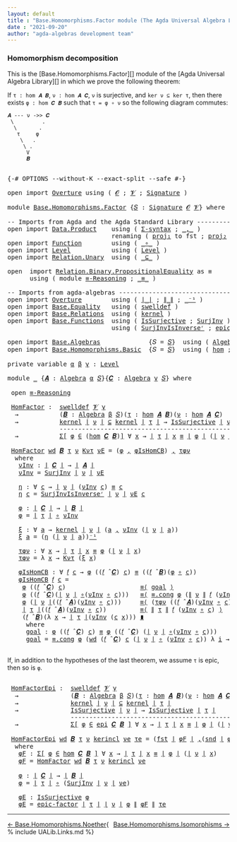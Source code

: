 ```yaml
---
layout: default
title : "Base.Homomorphisms.Factor module (The Agda Universal Algebra Library)"
date : "2021-09-20"
author: "agda-algebras development team"
---
```


### <a id="homomorphism-decomposition">Homomorphism decomposition</a>

This is the [Base.Homomorphisms.Factor][] module of the [Agda Universal Algebra Library][] in which we prove the following theorem:

If `τ : hom 𝑨 𝑩`, `ν : hom 𝑨 𝑪`, `ν` is surjective, and `ker ν ⊆ ker τ`, then there exists `φ : hom 𝑪 𝑩` such that `τ = φ ∘ ν` so the following diagram commutes:

```
𝑨 --- ν ->> 𝑪
 \         .
  \       .
   τ     φ
    \   .
     \ .
      V
      𝑩
```

<pre class="Agda">

<a id="642" class="Symbol">{-#</a> <a id="646" class="Keyword">OPTIONS</a> <a id="654" class="Pragma">--without-K</a> <a id="666" class="Pragma">--exact-split</a> <a id="680" class="Pragma">--safe</a> <a id="687" class="Symbol">#-}</a>

<a id="692" class="Keyword">open</a> <a id="697" class="Keyword">import</a> <a id="704" href="Overture.html" class="Module">Overture</a> <a id="713" class="Keyword">using</a> <a id="719" class="Symbol">(</a> <a id="721" href="Overture.Signatures.html#520" class="Generalizable">𝓞</a> <a id="723" class="Symbol">;</a> <a id="725" href="Overture.Signatures.html#522" class="Generalizable">𝓥</a> <a id="727" class="Symbol">;</a> <a id="729" href="Overture.Signatures.html#3171" class="Function">Signature</a> <a id="739" class="Symbol">)</a>

<a id="742" class="Keyword">module</a> <a id="749" href="Base.Homomorphisms.Factor.html" class="Module">Base.Homomorphisms.Factor</a> <a id="775" class="Symbol">{</a><a id="776" href="Base.Homomorphisms.Factor.html#776" class="Bound">𝑆</a> <a id="778" class="Symbol">:</a> <a id="780" href="Overture.Signatures.html#3171" class="Function">Signature</a> <a id="790" href="Overture.Signatures.html#520" class="Generalizable">𝓞</a> <a id="792" href="Overture.Signatures.html#522" class="Generalizable">𝓥</a><a id="793" class="Symbol">}</a> <a id="795" class="Keyword">where</a>

<a id="802" class="Comment">-- Imports from Agda and the Agda Standard Library ---------------------------------------</a>
<a id="893" class="Keyword">open</a> <a id="898" class="Keyword">import</a> <a id="905" href="Data.Product.html" class="Module">Data.Product</a>    <a id="921" class="Keyword">using</a> <a id="927" class="Symbol">(</a> <a id="929" href="Data.Product.html#916" class="Function">Σ-syntax</a> <a id="938" class="Symbol">;</a> <a id="940" href="Agda.Builtin.Sigma.html#236" class="InductiveConstructor Operator">_,_</a> <a id="944" class="Symbol">)</a>
                            <a id="974" class="Keyword">renaming</a> <a id="983" class="Symbol">(</a> <a id="985" href="Agda.Builtin.Sigma.html#252" class="Field">proj₁</a> <a id="991" class="Symbol">to</a> <a id="994" class="Field">fst</a> <a id="998" class="Symbol">;</a> <a id="1000" href="Agda.Builtin.Sigma.html#264" class="Field">proj₂</a> <a id="1006" class="Symbol">to</a> <a id="1009" class="Field">snd</a> <a id="1013" class="Symbol">)</a>
<a id="1015" class="Keyword">open</a> <a id="1020" class="Keyword">import</a> <a id="1027" href="Function.html" class="Module">Function</a>        <a id="1043" class="Keyword">using</a> <a id="1049" class="Symbol">(</a> <a id="1051" href="Function.Base.html#1031" class="Function Operator">_∘_</a> <a id="1055" class="Symbol">)</a>
<a id="1057" class="Keyword">open</a> <a id="1062" class="Keyword">import</a> <a id="1069" href="Level.html" class="Module">Level</a>           <a id="1085" class="Keyword">using</a> <a id="1091" class="Symbol">(</a> <a id="1093" href="Agda.Primitive.html#597" class="Postulate">Level</a> <a id="1099" class="Symbol">)</a>
<a id="1101" class="Keyword">open</a> <a id="1106" class="Keyword">import</a> <a id="1113" href="Relation.Unary.html" class="Module">Relation.Unary</a>  <a id="1129" class="Keyword">using</a> <a id="1135" class="Symbol">(</a> <a id="1137" href="Relation.Unary.html#1742" class="Function Operator">_⊆_</a> <a id="1141" class="Symbol">)</a>

<a id="1144" class="Keyword">open</a>  <a id="1150" class="Keyword">import</a> <a id="1157" href="Relation.Binary.PropositionalEquality.html" class="Module">Relation.Binary.PropositionalEquality</a> <a id="1195" class="Symbol">as</a> <a id="1198" class="Module">≡</a>
      <a id="1206" class="Keyword">using</a> <a id="1212" class="Symbol">(</a> <a id="1214" class="Keyword">module</a> <a id="1221" href="Relation.Binary.PropositionalEquality.Core.html#2708" class="Module">≡-Reasoning</a> <a id="1233" class="Symbol">;</a> <a id="1235" href="Agda.Builtin.Equality.html#151" class="Datatype Operator">_≡_</a> <a id="1239" class="Symbol">)</a>

<a id="1242" class="Comment">-- Imports from agda-algebras --------------------------------------------------------------</a>
<a id="1335" class="Keyword">open</a> <a id="1340" class="Keyword">import</a> <a id="1347" href="Overture.html" class="Module">Overture</a>        <a id="1363" class="Keyword">using</a> <a id="1369" class="Symbol">(</a> <a id="1371" href="Overture.Basic.html#4303" class="Function Operator">∣_∣</a> <a id="1375" class="Symbol">;</a> <a id="1377" href="Overture.Basic.html#4341" class="Function Operator">∥_∥</a> <a id="1381" class="Symbol">;</a> <a id="1383" href="Overture.Basic.html#4897" class="Function Operator">_⁻¹</a> <a id="1387" class="Symbol">)</a>
<a id="1389" class="Keyword">open</a> <a id="1394" class="Keyword">import</a> <a id="1401" href="Base.Equality.html" class="Module">Base.Equality</a>   <a id="1417" class="Keyword">using</a> <a id="1423" class="Symbol">(</a> <a id="1425" href="Base.Equality.Welldefined.html#2509" class="Function">swelldef</a> <a id="1434" class="Symbol">)</a>
<a id="1436" class="Keyword">open</a> <a id="1441" class="Keyword">import</a> <a id="1448" href="Base.Relations.html" class="Module">Base.Relations</a>  <a id="1464" class="Keyword">using</a> <a id="1470" class="Symbol">(</a> <a id="1472" href="Base.Relations.Discrete.html#4558" class="Function">kernel</a> <a id="1479" class="Symbol">)</a>
<a id="1481" class="Keyword">open</a> <a id="1486" class="Keyword">import</a> <a id="1493" href="Base.Functions.html" class="Module">Base.Functions</a>  <a id="1509" class="Keyword">using</a> <a id="1515" class="Symbol">(</a> <a id="1517" href="Base.Functions.Surjective.html#1759" class="Function">IsSurjective</a> <a id="1530" class="Symbol">;</a> <a id="1532" href="Base.Functions.Surjective.html#2378" class="Function">SurjInv</a> <a id="1540" class="Symbol">)</a>
                            <a id="1570" class="Keyword">using</a> <a id="1576" class="Symbol">(</a> <a id="1578" href="Base.Functions.Surjective.html#2688" class="Function">SurjInvIsInverseʳ</a> <a id="1596" class="Symbol">;</a> <a id="1598" href="Base.Functions.Surjective.html#2855" class="Function">epic-factor</a> <a id="1610" class="Symbol">)</a>

<a id="1613" class="Keyword">open</a> <a id="1618" class="Keyword">import</a> <a id="1625" href="Base.Algebras.html" class="Module">Base.Algebras</a>             <a id="1651" class="Symbol">{</a><a id="1652" class="Argument">𝑆</a> <a id="1654" class="Symbol">=</a> <a id="1656" href="Base.Homomorphisms.Factor.html#776" class="Bound">𝑆</a><a id="1657" class="Symbol">}</a>  <a id="1660" class="Keyword">using</a> <a id="1666" class="Symbol">(</a> <a id="1668" href="Base.Algebras.Basic.html#3051" class="Function">Algebra</a> <a id="1676" class="Symbol">;</a> <a id="1678" href="Base.Algebras.Basic.html#6152" class="Function Operator">_̂_</a><a id="1681" class="Symbol">)</a>
<a id="1683" class="Keyword">open</a> <a id="1688" class="Keyword">import</a> <a id="1695" href="Base.Homomorphisms.Basic.html" class="Module">Base.Homomorphisms.Basic</a>  <a id="1721" class="Symbol">{</a><a id="1722" class="Argument">𝑆</a> <a id="1724" class="Symbol">=</a> <a id="1726" href="Base.Homomorphisms.Factor.html#776" class="Bound">𝑆</a><a id="1727" class="Symbol">}</a>  <a id="1730" class="Keyword">using</a> <a id="1736" class="Symbol">(</a> <a id="1738" href="Base.Homomorphisms.Basic.html#2738" class="Function">hom</a> <a id="1742" class="Symbol">;</a> <a id="1744" href="Base.Homomorphisms.Basic.html#4313" class="Function">epi</a> <a id="1748" class="Symbol">)</a>

<a id="1751" class="Keyword">private</a> <a id="1759" class="Keyword">variable</a> <a id="1768" href="Base.Homomorphisms.Factor.html#1768" class="Generalizable">α</a> <a id="1770" href="Base.Homomorphisms.Factor.html#1770" class="Generalizable">β</a> <a id="1772" href="Base.Homomorphisms.Factor.html#1772" class="Generalizable">γ</a> <a id="1774" class="Symbol">:</a> <a id="1776" href="Agda.Primitive.html#597" class="Postulate">Level</a>

<a id="1783" class="Keyword">module</a> <a id="1790" href="Base.Homomorphisms.Factor.html#1790" class="Module">_</a> <a id="1792" class="Symbol">{</a><a id="1793" href="Base.Homomorphisms.Factor.html#1793" class="Bound">𝑨</a> <a id="1795" class="Symbol">:</a> <a id="1797" href="Base.Algebras.Basic.html#3051" class="Function">Algebra</a> <a id="1805" href="Base.Homomorphisms.Factor.html#1768" class="Generalizable">α</a> <a id="1807" href="Base.Homomorphisms.Factor.html#776" class="Bound">𝑆</a><a id="1808" class="Symbol">}{</a><a id="1810" href="Base.Homomorphisms.Factor.html#1810" class="Bound">𝑪</a> <a id="1812" class="Symbol">:</a> <a id="1814" href="Base.Algebras.Basic.html#3051" class="Function">Algebra</a> <a id="1822" href="Base.Homomorphisms.Factor.html#1772" class="Generalizable">γ</a> <a id="1824" href="Base.Homomorphisms.Factor.html#776" class="Bound">𝑆</a><a id="1825" class="Symbol">}</a> <a id="1827" class="Keyword">where</a>

 <a id="1835" class="Keyword">open</a> <a id="1840" href="Relation.Binary.PropositionalEquality.Core.html#2708" class="Module">≡-Reasoning</a>

 <a id="1854" href="Base.Homomorphisms.Factor.html#1854" class="Function">HomFactor</a> <a id="1864" class="Symbol">:</a>  <a id="1867" href="Base.Equality.Welldefined.html#2509" class="Function">swelldef</a> <a id="1876" href="Base.Homomorphisms.Factor.html#792" class="Bound">𝓥</a> <a id="1878" href="Base.Homomorphisms.Factor.html#1822" class="Bound">γ</a>
  <a id="1882" class="Symbol">→</a>           <a id="1894" class="Symbol">(</a><a id="1895" href="Base.Homomorphisms.Factor.html#1895" class="Bound">𝑩</a> <a id="1897" class="Symbol">:</a> <a id="1899" href="Base.Algebras.Basic.html#3051" class="Function">Algebra</a> <a id="1907" href="Base.Homomorphisms.Factor.html#1770" class="Generalizable">β</a> <a id="1909" href="Base.Homomorphisms.Factor.html#776" class="Bound">𝑆</a><a id="1910" class="Symbol">)(</a><a id="1912" href="Base.Homomorphisms.Factor.html#1912" class="Bound">τ</a> <a id="1914" class="Symbol">:</a> <a id="1916" href="Base.Homomorphisms.Basic.html#2738" class="Function">hom</a> <a id="1920" href="Base.Homomorphisms.Factor.html#1793" class="Bound">𝑨</a> <a id="1922" href="Base.Homomorphisms.Factor.html#1895" class="Bound">𝑩</a><a id="1923" class="Symbol">)(</a><a id="1925" href="Base.Homomorphisms.Factor.html#1925" class="Bound">ν</a> <a id="1927" class="Symbol">:</a> <a id="1929" href="Base.Homomorphisms.Basic.html#2738" class="Function">hom</a> <a id="1933" href="Base.Homomorphisms.Factor.html#1793" class="Bound">𝑨</a> <a id="1935" href="Base.Homomorphisms.Factor.html#1810" class="Bound">𝑪</a><a id="1936" class="Symbol">)</a>
  <a id="1940" class="Symbol">→</a>           <a id="1952" href="Base.Relations.Discrete.html#4558" class="Function">kernel</a> <a id="1959" href="Overture.Basic.html#4303" class="Function Operator">∣</a> <a id="1961" href="Base.Homomorphisms.Factor.html#1925" class="Bound">ν</a> <a id="1963" href="Overture.Basic.html#4303" class="Function Operator">∣</a> <a id="1965" href="Relation.Unary.html#1742" class="Function Operator">⊆</a> <a id="1967" href="Base.Relations.Discrete.html#4558" class="Function">kernel</a> <a id="1974" href="Overture.Basic.html#4303" class="Function Operator">∣</a> <a id="1976" href="Base.Homomorphisms.Factor.html#1912" class="Bound">τ</a> <a id="1978" href="Overture.Basic.html#4303" class="Function Operator">∣</a> <a id="1980" class="Symbol">→</a> <a id="1982" href="Base.Functions.Surjective.html#1759" class="Function">IsSurjective</a> <a id="1995" href="Overture.Basic.html#4303" class="Function Operator">∣</a> <a id="1997" href="Base.Homomorphisms.Factor.html#1925" class="Bound">ν</a> <a id="1999" href="Overture.Basic.html#4303" class="Function Operator">∣</a>
              <a id="2015" class="Comment">-----------------------------------------------------</a>
  <a id="2071" class="Symbol">→</a>           <a id="2083" href="Data.Product.html#916" class="Function">Σ[</a> <a id="2086" href="Base.Homomorphisms.Factor.html#2086" class="Bound">φ</a> <a id="2088" href="Data.Product.html#916" class="Function">∈</a> <a id="2090" class="Symbol">(</a><a id="2091" href="Base.Homomorphisms.Basic.html#2738" class="Function">hom</a> <a id="2095" href="Base.Homomorphisms.Factor.html#1810" class="Bound">𝑪</a> <a id="2097" href="Base.Homomorphisms.Factor.html#1895" class="Bound">𝑩</a><a id="2098" class="Symbol">)</a><a id="2099" href="Data.Product.html#916" class="Function">]</a> <a id="2101" class="Symbol">∀</a> <a id="2103" href="Base.Homomorphisms.Factor.html#2103" class="Bound">x</a> <a id="2105" class="Symbol">→</a> <a id="2107" href="Overture.Basic.html#4303" class="Function Operator">∣</a> <a id="2109" href="Base.Homomorphisms.Factor.html#1912" class="Bound">τ</a> <a id="2111" href="Overture.Basic.html#4303" class="Function Operator">∣</a> <a id="2113" href="Base.Homomorphisms.Factor.html#2103" class="Bound">x</a> <a id="2115" href="Agda.Builtin.Equality.html#151" class="Datatype Operator">≡</a> <a id="2117" href="Overture.Basic.html#4303" class="Function Operator">∣</a> <a id="2119" href="Base.Homomorphisms.Factor.html#2086" class="Bound">φ</a> <a id="2121" href="Overture.Basic.html#4303" class="Function Operator">∣</a> <a id="2123" class="Symbol">(</a><a id="2124" href="Overture.Basic.html#4303" class="Function Operator">∣</a> <a id="2126" href="Base.Homomorphisms.Factor.html#1925" class="Bound">ν</a> <a id="2128" href="Overture.Basic.html#4303" class="Function Operator">∣</a> <a id="2130" href="Base.Homomorphisms.Factor.html#2103" class="Bound">x</a><a id="2131" class="Symbol">)</a>

 <a id="2135" href="Base.Homomorphisms.Factor.html#1854" class="Function">HomFactor</a> <a id="2145" href="Base.Homomorphisms.Factor.html#2145" class="Bound">wd</a> <a id="2148" href="Base.Homomorphisms.Factor.html#2148" class="Bound">𝑩</a> <a id="2150" href="Base.Homomorphisms.Factor.html#2150" class="Bound">τ</a> <a id="2152" href="Base.Homomorphisms.Factor.html#2152" class="Bound">ν</a> <a id="2154" href="Base.Homomorphisms.Factor.html#2154" class="Bound">Kντ</a> <a id="2158" href="Base.Homomorphisms.Factor.html#2158" class="Bound">νE</a> <a id="2161" class="Symbol">=</a> <a id="2163" class="Symbol">(</a><a id="2164" href="Base.Homomorphisms.Factor.html#2318" class="Function">φ</a> <a id="2166" href="Agda.Builtin.Sigma.html#236" class="InductiveConstructor Operator">,</a> <a id="2168" href="Base.Homomorphisms.Factor.html#2496" class="Function">φIsHomCB</a><a id="2176" class="Symbol">)</a> <a id="2178" href="Agda.Builtin.Sigma.html#236" class="InductiveConstructor Operator">,</a> <a id="2180" href="Base.Homomorphisms.Factor.html#2433" class="Function">τφν</a>
  <a id="2186" class="Keyword">where</a>
   <a id="2195" href="Base.Homomorphisms.Factor.html#2195" class="Function">νInv</a> <a id="2200" class="Symbol">:</a> <a id="2202" href="Overture.Basic.html#4303" class="Function Operator">∣</a> <a id="2204" href="Base.Homomorphisms.Factor.html#1810" class="Bound">𝑪</a> <a id="2206" href="Overture.Basic.html#4303" class="Function Operator">∣</a> <a id="2208" class="Symbol">→</a> <a id="2210" href="Overture.Basic.html#4303" class="Function Operator">∣</a> <a id="2212" href="Base.Homomorphisms.Factor.html#1793" class="Bound">𝑨</a> <a id="2214" href="Overture.Basic.html#4303" class="Function Operator">∣</a>
   <a id="2219" href="Base.Homomorphisms.Factor.html#2195" class="Function">νInv</a> <a id="2224" class="Symbol">=</a> <a id="2226" href="Base.Functions.Surjective.html#2378" class="Function">SurjInv</a> <a id="2234" href="Overture.Basic.html#4303" class="Function Operator">∣</a> <a id="2236" href="Base.Homomorphisms.Factor.html#2152" class="Bound">ν</a> <a id="2238" href="Overture.Basic.html#4303" class="Function Operator">∣</a> <a id="2240" href="Base.Homomorphisms.Factor.html#2158" class="Bound">νE</a>

   <a id="2247" href="Base.Homomorphisms.Factor.html#2247" class="Function">η</a> <a id="2249" class="Symbol">:</a> <a id="2251" class="Symbol">∀</a> <a id="2253" href="Base.Homomorphisms.Factor.html#2253" class="Bound">c</a> <a id="2255" class="Symbol">→</a> <a id="2257" href="Overture.Basic.html#4303" class="Function Operator">∣</a> <a id="2259" href="Base.Homomorphisms.Factor.html#2152" class="Bound">ν</a> <a id="2261" href="Overture.Basic.html#4303" class="Function Operator">∣</a> <a id="2263" class="Symbol">(</a><a id="2264" href="Base.Homomorphisms.Factor.html#2195" class="Function">νInv</a> <a id="2269" href="Base.Homomorphisms.Factor.html#2253" class="Bound">c</a><a id="2270" class="Symbol">)</a> <a id="2272" href="Agda.Builtin.Equality.html#151" class="Datatype Operator">≡</a> <a id="2274" href="Base.Homomorphisms.Factor.html#2253" class="Bound">c</a>
   <a id="2279" href="Base.Homomorphisms.Factor.html#2247" class="Function">η</a> <a id="2281" href="Base.Homomorphisms.Factor.html#2281" class="Bound">c</a> <a id="2283" class="Symbol">=</a> <a id="2285" href="Base.Functions.Surjective.html#2688" class="Function">SurjInvIsInverseʳ</a> <a id="2303" href="Overture.Basic.html#4303" class="Function Operator">∣</a> <a id="2305" href="Base.Homomorphisms.Factor.html#2152" class="Bound">ν</a> <a id="2307" href="Overture.Basic.html#4303" class="Function Operator">∣</a> <a id="2309" href="Base.Homomorphisms.Factor.html#2158" class="Bound">νE</a> <a id="2312" href="Base.Homomorphisms.Factor.html#2281" class="Bound">c</a>

   <a id="2318" href="Base.Homomorphisms.Factor.html#2318" class="Function">φ</a> <a id="2320" class="Symbol">:</a> <a id="2322" href="Overture.Basic.html#4303" class="Function Operator">∣</a> <a id="2324" href="Base.Homomorphisms.Factor.html#1810" class="Bound">𝑪</a> <a id="2326" href="Overture.Basic.html#4303" class="Function Operator">∣</a> <a id="2328" class="Symbol">→</a> <a id="2330" href="Overture.Basic.html#4303" class="Function Operator">∣</a> <a id="2332" href="Base.Homomorphisms.Factor.html#2148" class="Bound">𝑩</a> <a id="2334" href="Overture.Basic.html#4303" class="Function Operator">∣</a>
   <a id="2339" href="Base.Homomorphisms.Factor.html#2318" class="Function">φ</a> <a id="2341" class="Symbol">=</a> <a id="2343" href="Overture.Basic.html#4303" class="Function Operator">∣</a> <a id="2345" href="Base.Homomorphisms.Factor.html#2150" class="Bound">τ</a> <a id="2347" href="Overture.Basic.html#4303" class="Function Operator">∣</a> <a id="2349" href="Function.Base.html#1031" class="Function Operator">∘</a> <a id="2351" href="Base.Homomorphisms.Factor.html#2195" class="Function">νInv</a>

   <a id="2360" href="Base.Homomorphisms.Factor.html#2360" class="Function">ξ</a> <a id="2362" class="Symbol">:</a> <a id="2364" class="Symbol">∀</a> <a id="2366" href="Base.Homomorphisms.Factor.html#2366" class="Bound">a</a> <a id="2368" class="Symbol">→</a> <a id="2370" href="Base.Relations.Discrete.html#4558" class="Function">kernel</a> <a id="2377" href="Overture.Basic.html#4303" class="Function Operator">∣</a> <a id="2379" href="Base.Homomorphisms.Factor.html#2152" class="Bound">ν</a> <a id="2381" href="Overture.Basic.html#4303" class="Function Operator">∣</a> <a id="2383" class="Symbol">(</a><a id="2384" href="Base.Homomorphisms.Factor.html#2366" class="Bound">a</a> <a id="2386" href="Agda.Builtin.Sigma.html#236" class="InductiveConstructor Operator">,</a> <a id="2388" href="Base.Homomorphisms.Factor.html#2195" class="Function">νInv</a> <a id="2393" class="Symbol">(</a><a id="2394" href="Overture.Basic.html#4303" class="Function Operator">∣</a> <a id="2396" href="Base.Homomorphisms.Factor.html#2152" class="Bound">ν</a> <a id="2398" href="Overture.Basic.html#4303" class="Function Operator">∣</a> <a id="2400" href="Base.Homomorphisms.Factor.html#2366" class="Bound">a</a><a id="2401" class="Symbol">))</a>
   <a id="2407" href="Base.Homomorphisms.Factor.html#2360" class="Function">ξ</a> <a id="2409" href="Base.Homomorphisms.Factor.html#2409" class="Bound">a</a> <a id="2411" class="Symbol">=</a> <a id="2413" class="Symbol">(</a><a id="2414" href="Base.Homomorphisms.Factor.html#2247" class="Function">η</a> <a id="2416" class="Symbol">(</a><a id="2417" href="Overture.Basic.html#4303" class="Function Operator">∣</a> <a id="2419" href="Base.Homomorphisms.Factor.html#2152" class="Bound">ν</a> <a id="2421" href="Overture.Basic.html#4303" class="Function Operator">∣</a> <a id="2423" href="Base.Homomorphisms.Factor.html#2409" class="Bound">a</a><a id="2424" class="Symbol">))</a><a id="2426" href="Overture.Basic.html#4897" class="Function Operator">⁻¹</a>

   <a id="2433" href="Base.Homomorphisms.Factor.html#2433" class="Function">τφν</a> <a id="2437" class="Symbol">:</a> <a id="2439" class="Symbol">∀</a> <a id="2441" href="Base.Homomorphisms.Factor.html#2441" class="Bound">x</a> <a id="2443" class="Symbol">→</a> <a id="2445" href="Overture.Basic.html#4303" class="Function Operator">∣</a> <a id="2447" href="Base.Homomorphisms.Factor.html#2150" class="Bound">τ</a> <a id="2449" href="Overture.Basic.html#4303" class="Function Operator">∣</a> <a id="2451" href="Base.Homomorphisms.Factor.html#2441" class="Bound">x</a> <a id="2453" href="Agda.Builtin.Equality.html#151" class="Datatype Operator">≡</a> <a id="2455" href="Base.Homomorphisms.Factor.html#2318" class="Function">φ</a> <a id="2457" class="Symbol">(</a><a id="2458" href="Overture.Basic.html#4303" class="Function Operator">∣</a> <a id="2460" href="Base.Homomorphisms.Factor.html#2152" class="Bound">ν</a> <a id="2462" href="Overture.Basic.html#4303" class="Function Operator">∣</a> <a id="2464" href="Base.Homomorphisms.Factor.html#2441" class="Bound">x</a><a id="2465" class="Symbol">)</a>
   <a id="2470" href="Base.Homomorphisms.Factor.html#2433" class="Function">τφν</a> <a id="2474" class="Symbol">=</a> <a id="2476" class="Symbol">λ</a> <a id="2478" href="Base.Homomorphisms.Factor.html#2478" class="Bound">x</a> <a id="2480" class="Symbol">→</a> <a id="2482" href="Base.Homomorphisms.Factor.html#2154" class="Bound">Kντ</a> <a id="2486" class="Symbol">(</a><a id="2487" href="Base.Homomorphisms.Factor.html#2360" class="Function">ξ</a> <a id="2489" href="Base.Homomorphisms.Factor.html#2478" class="Bound">x</a><a id="2490" class="Symbol">)</a>

   <a id="2496" href="Base.Homomorphisms.Factor.html#2496" class="Function">φIsHomCB</a> <a id="2505" class="Symbol">:</a> <a id="2507" class="Symbol">∀</a> <a id="2509" href="Base.Homomorphisms.Factor.html#2509" class="Bound">𝑓</a> <a id="2511" href="Base.Homomorphisms.Factor.html#2511" class="Bound">c</a> <a id="2513" class="Symbol">→</a> <a id="2515" href="Base.Homomorphisms.Factor.html#2318" class="Function">φ</a> <a id="2517" class="Symbol">((</a><a id="2519" href="Base.Homomorphisms.Factor.html#2509" class="Bound">𝑓</a> <a id="2521" href="Base.Algebras.Basic.html#6152" class="Function Operator">̂</a> <a id="2523" href="Base.Homomorphisms.Factor.html#1810" class="Bound">𝑪</a><a id="2524" class="Symbol">)</a> <a id="2526" href="Base.Homomorphisms.Factor.html#2511" class="Bound">c</a><a id="2527" class="Symbol">)</a> <a id="2529" href="Agda.Builtin.Equality.html#151" class="Datatype Operator">≡</a> <a id="2531" class="Symbol">((</a><a id="2533" href="Base.Homomorphisms.Factor.html#2509" class="Bound">𝑓</a> <a id="2535" href="Base.Algebras.Basic.html#6152" class="Function Operator">̂</a> <a id="2537" href="Base.Homomorphisms.Factor.html#2148" class="Bound">𝑩</a><a id="2538" class="Symbol">)(</a><a id="2540" href="Base.Homomorphisms.Factor.html#2318" class="Function">φ</a> <a id="2542" href="Function.Base.html#1031" class="Function Operator">∘</a> <a id="2544" href="Base.Homomorphisms.Factor.html#2511" class="Bound">c</a><a id="2545" class="Symbol">))</a>
   <a id="2551" href="Base.Homomorphisms.Factor.html#2496" class="Function">φIsHomCB</a> <a id="2560" href="Base.Homomorphisms.Factor.html#2560" class="Bound">𝑓</a> <a id="2562" href="Base.Homomorphisms.Factor.html#2562" class="Bound">c</a> <a id="2564" class="Symbol">=</a>
    <a id="2570" href="Base.Homomorphisms.Factor.html#2318" class="Function">φ</a> <a id="2572" class="Symbol">((</a><a id="2574" href="Base.Homomorphisms.Factor.html#2560" class="Bound">𝑓</a> <a id="2576" href="Base.Algebras.Basic.html#6152" class="Function Operator">̂</a> <a id="2578" href="Base.Homomorphisms.Factor.html#1810" class="Bound">𝑪</a><a id="2579" class="Symbol">)</a> <a id="2581" href="Base.Homomorphisms.Factor.html#2562" class="Bound">c</a><a id="2582" class="Symbol">)</a>                    <a id="2603" href="Relation.Binary.PropositionalEquality.Core.html#2923" class="Function">≡⟨</a> <a id="2606" href="Base.Homomorphisms.Factor.html#2873" class="Function">goal</a> <a id="2611" href="Relation.Binary.PropositionalEquality.Core.html#2923" class="Function">⟩</a>
    <a id="2617" href="Base.Homomorphisms.Factor.html#2318" class="Function">φ</a> <a id="2619" class="Symbol">((</a><a id="2621" href="Base.Homomorphisms.Factor.html#2560" class="Bound">𝑓</a> <a id="2623" href="Base.Algebras.Basic.html#6152" class="Function Operator">̂</a> <a id="2625" href="Base.Homomorphisms.Factor.html#1810" class="Bound">𝑪</a><a id="2626" class="Symbol">)(</a><a id="2628" href="Overture.Basic.html#4303" class="Function Operator">∣</a> <a id="2630" href="Base.Homomorphisms.Factor.html#2152" class="Bound">ν</a> <a id="2632" href="Overture.Basic.html#4303" class="Function Operator">∣</a> <a id="2634" href="Function.Base.html#1031" class="Function Operator">∘</a><a id="2635" class="Symbol">(</a><a id="2636" href="Base.Homomorphisms.Factor.html#2195" class="Function">νInv</a> <a id="2641" href="Function.Base.html#1031" class="Function Operator">∘</a> <a id="2643" href="Base.Homomorphisms.Factor.html#2562" class="Bound">c</a><a id="2644" class="Symbol">)))</a>   <a id="2650" href="Relation.Binary.PropositionalEquality.Core.html#2923" class="Function">≡⟨</a> <a id="2653" href="Relation.Binary.PropositionalEquality.Core.html#1130" class="Function">≡.cong</a> <a id="2660" href="Base.Homomorphisms.Factor.html#2318" class="Function">φ</a> <a id="2662" class="Symbol">(</a><a id="2663" href="Overture.Basic.html#4341" class="Function Operator">∥</a> <a id="2665" href="Base.Homomorphisms.Factor.html#2152" class="Bound">ν</a> <a id="2667" href="Overture.Basic.html#4341" class="Function Operator">∥</a> <a id="2669" href="Base.Homomorphisms.Factor.html#2560" class="Bound">𝑓</a> <a id="2671" class="Symbol">(</a><a id="2672" href="Base.Homomorphisms.Factor.html#2195" class="Function">νInv</a> <a id="2677" href="Function.Base.html#1031" class="Function Operator">∘</a> <a id="2679" href="Base.Homomorphisms.Factor.html#2562" class="Bound">c</a><a id="2680" class="Symbol">))</a><a id="2682" href="Overture.Basic.html#4897" class="Function Operator">⁻¹</a> <a id="2685" href="Relation.Binary.PropositionalEquality.Core.html#2923" class="Function">⟩</a>
    <a id="2691" href="Base.Homomorphisms.Factor.html#2318" class="Function">φ</a> <a id="2693" class="Symbol">(</a><a id="2694" href="Overture.Basic.html#4303" class="Function Operator">∣</a> <a id="2696" href="Base.Homomorphisms.Factor.html#2152" class="Bound">ν</a> <a id="2698" href="Overture.Basic.html#4303" class="Function Operator">∣</a><a id="2699" class="Symbol">((</a><a id="2701" href="Base.Homomorphisms.Factor.html#2560" class="Bound">𝑓</a> <a id="2703" href="Base.Algebras.Basic.html#6152" class="Function Operator">̂</a> <a id="2705" href="Base.Homomorphisms.Factor.html#1793" class="Bound">𝑨</a><a id="2706" class="Symbol">)(</a><a id="2708" href="Base.Homomorphisms.Factor.html#2195" class="Function">νInv</a> <a id="2713" href="Function.Base.html#1031" class="Function Operator">∘</a> <a id="2715" href="Base.Homomorphisms.Factor.html#2562" class="Bound">c</a><a id="2716" class="Symbol">)))</a>     <a id="2724" href="Relation.Binary.PropositionalEquality.Core.html#2923" class="Function">≡⟨</a> <a id="2727" class="Symbol">(</a><a id="2728" href="Base.Homomorphisms.Factor.html#2433" class="Function">τφν</a> <a id="2732" class="Symbol">((</a><a id="2734" href="Base.Homomorphisms.Factor.html#2560" class="Bound">𝑓</a> <a id="2736" href="Base.Algebras.Basic.html#6152" class="Function Operator">̂</a> <a id="2738" href="Base.Homomorphisms.Factor.html#1793" class="Bound">𝑨</a><a id="2739" class="Symbol">)(</a><a id="2741" href="Base.Homomorphisms.Factor.html#2195" class="Function">νInv</a> <a id="2746" href="Function.Base.html#1031" class="Function Operator">∘</a> <a id="2748" href="Base.Homomorphisms.Factor.html#2562" class="Bound">c</a><a id="2749" class="Symbol">)))</a><a id="2752" href="Overture.Basic.html#4897" class="Function Operator">⁻¹</a> <a id="2755" href="Relation.Binary.PropositionalEquality.Core.html#2923" class="Function">⟩</a>
    <a id="2761" href="Overture.Basic.html#4303" class="Function Operator">∣</a> <a id="2763" href="Base.Homomorphisms.Factor.html#2150" class="Bound">τ</a> <a id="2765" href="Overture.Basic.html#4303" class="Function Operator">∣</a><a id="2766" class="Symbol">((</a><a id="2768" href="Base.Homomorphisms.Factor.html#2560" class="Bound">𝑓</a> <a id="2770" href="Base.Algebras.Basic.html#6152" class="Function Operator">̂</a> <a id="2772" href="Base.Homomorphisms.Factor.html#1793" class="Bound">𝑨</a><a id="2773" class="Symbol">)(</a><a id="2775" href="Base.Homomorphisms.Factor.html#2195" class="Function">νInv</a> <a id="2780" href="Function.Base.html#1031" class="Function Operator">∘</a> <a id="2782" href="Base.Homomorphisms.Factor.html#2562" class="Bound">c</a><a id="2783" class="Symbol">))</a>         <a id="2794" href="Relation.Binary.PropositionalEquality.Core.html#2923" class="Function">≡⟨</a> <a id="2797" href="Overture.Basic.html#4341" class="Function Operator">∥</a> <a id="2799" href="Base.Homomorphisms.Factor.html#2150" class="Bound">τ</a> <a id="2801" href="Overture.Basic.html#4341" class="Function Operator">∥</a> <a id="2803" href="Base.Homomorphisms.Factor.html#2560" class="Bound">𝑓</a> <a id="2805" class="Symbol">(</a><a id="2806" href="Base.Homomorphisms.Factor.html#2195" class="Function">νInv</a> <a id="2811" href="Function.Base.html#1031" class="Function Operator">∘</a> <a id="2813" href="Base.Homomorphisms.Factor.html#2562" class="Bound">c</a><a id="2814" class="Symbol">)</a> <a id="2816" href="Relation.Binary.PropositionalEquality.Core.html#2923" class="Function">⟩</a>
    <a id="2822" class="Symbol">(</a><a id="2823" href="Base.Homomorphisms.Factor.html#2560" class="Bound">𝑓</a> <a id="2825" href="Base.Algebras.Basic.html#6152" class="Function Operator">̂</a> <a id="2827" href="Base.Homomorphisms.Factor.html#2148" class="Bound">𝑩</a><a id="2828" class="Symbol">)(λ</a> <a id="2832" href="Base.Homomorphisms.Factor.html#2832" class="Bound">x</a> <a id="2834" class="Symbol">→</a> <a id="2836" href="Overture.Basic.html#4303" class="Function Operator">∣</a> <a id="2838" href="Base.Homomorphisms.Factor.html#2150" class="Bound">τ</a> <a id="2840" href="Overture.Basic.html#4303" class="Function Operator">∣</a><a id="2841" class="Symbol">(</a><a id="2842" href="Base.Homomorphisms.Factor.html#2195" class="Function">νInv</a> <a id="2847" class="Symbol">(</a><a id="2848" href="Base.Homomorphisms.Factor.html#2562" class="Bound">c</a> <a id="2850" href="Base.Homomorphisms.Factor.html#2832" class="Bound">x</a><a id="2851" class="Symbol">)))</a> <a id="2855" href="Relation.Binary.PropositionalEquality.Core.html#3105" class="Function Operator">∎</a>
     <a id="2862" class="Keyword">where</a>
     <a id="2873" href="Base.Homomorphisms.Factor.html#2873" class="Function">goal</a> <a id="2878" class="Symbol">:</a> <a id="2880" href="Base.Homomorphisms.Factor.html#2318" class="Function">φ</a> <a id="2882" class="Symbol">((</a><a id="2884" href="Base.Homomorphisms.Factor.html#2560" class="Bound">𝑓</a> <a id="2886" href="Base.Algebras.Basic.html#6152" class="Function Operator">̂</a> <a id="2888" href="Base.Homomorphisms.Factor.html#1810" class="Bound">𝑪</a><a id="2889" class="Symbol">)</a> <a id="2891" href="Base.Homomorphisms.Factor.html#2562" class="Bound">c</a><a id="2892" class="Symbol">)</a> <a id="2894" href="Agda.Builtin.Equality.html#151" class="Datatype Operator">≡</a> <a id="2896" href="Base.Homomorphisms.Factor.html#2318" class="Function">φ</a> <a id="2898" class="Symbol">((</a><a id="2900" href="Base.Homomorphisms.Factor.html#2560" class="Bound">𝑓</a> <a id="2902" href="Base.Algebras.Basic.html#6152" class="Function Operator">̂</a> <a id="2904" href="Base.Homomorphisms.Factor.html#1810" class="Bound">𝑪</a><a id="2905" class="Symbol">)</a> <a id="2907" class="Symbol">(</a><a id="2908" href="Overture.Basic.html#4303" class="Function Operator">∣</a> <a id="2910" href="Base.Homomorphisms.Factor.html#2152" class="Bound">ν</a> <a id="2912" href="Overture.Basic.html#4303" class="Function Operator">∣</a> <a id="2914" href="Function.Base.html#1031" class="Function Operator">∘</a><a id="2915" class="Symbol">(</a><a id="2916" href="Base.Homomorphisms.Factor.html#2195" class="Function">νInv</a> <a id="2921" href="Function.Base.html#1031" class="Function Operator">∘</a> <a id="2923" href="Base.Homomorphisms.Factor.html#2562" class="Bound">c</a><a id="2924" class="Symbol">)))</a>
     <a id="2933" href="Base.Homomorphisms.Factor.html#2873" class="Function">goal</a> <a id="2938" class="Symbol">=</a> <a id="2940" href="Relation.Binary.PropositionalEquality.Core.html#1130" class="Function">≡.cong</a> <a id="2947" href="Base.Homomorphisms.Factor.html#2318" class="Function">φ</a> <a id="2949" class="Symbol">(</a><a id="2950" href="Base.Homomorphisms.Factor.html#2145" class="Bound">wd</a> <a id="2953" class="Symbol">(</a><a id="2954" href="Base.Homomorphisms.Factor.html#2560" class="Bound">𝑓</a> <a id="2956" href="Base.Algebras.Basic.html#6152" class="Function Operator">̂</a> <a id="2958" href="Base.Homomorphisms.Factor.html#1810" class="Bound">𝑪</a><a id="2959" class="Symbol">)</a> <a id="2961" href="Base.Homomorphisms.Factor.html#2562" class="Bound">c</a> <a id="2963" class="Symbol">(</a><a id="2964" href="Overture.Basic.html#4303" class="Function Operator">∣</a> <a id="2966" href="Base.Homomorphisms.Factor.html#2152" class="Bound">ν</a> <a id="2968" href="Overture.Basic.html#4303" class="Function Operator">∣</a> <a id="2970" href="Function.Base.html#1031" class="Function Operator">∘</a> <a id="2972" class="Symbol">(</a><a id="2973" href="Base.Homomorphisms.Factor.html#2195" class="Function">νInv</a> <a id="2978" href="Function.Base.html#1031" class="Function Operator">∘</a> <a id="2980" href="Base.Homomorphisms.Factor.html#2562" class="Bound">c</a><a id="2981" class="Symbol">))</a> <a id="2984" class="Symbol">λ</a> <a id="2986" href="Base.Homomorphisms.Factor.html#2986" class="Bound">i</a> <a id="2988" class="Symbol">→</a> <a id="2990" class="Symbol">(</a><a id="2991" href="Base.Homomorphisms.Factor.html#2247" class="Function">η</a> <a id="2993" class="Symbol">(</a><a id="2994" href="Base.Homomorphisms.Factor.html#2562" class="Bound">c</a> <a id="2996" href="Base.Homomorphisms.Factor.html#2986" class="Bound">i</a><a id="2997" class="Symbol">))</a><a id="2999" href="Overture.Basic.html#4897" class="Function Operator">⁻¹</a><a id="3001" class="Symbol">)</a>

</pre>

If, in addition to the hypotheses of the last theorem, we assume `τ` is epic, then so is `φ`.

<pre class="Agda">

 <a id="3126" href="Base.Homomorphisms.Factor.html#3126" class="Function">HomFactorEpi</a> <a id="3139" class="Symbol">:</a>  <a id="3142" href="Base.Equality.Welldefined.html#2509" class="Function">swelldef</a> <a id="3151" href="Base.Homomorphisms.Factor.html#792" class="Bound">𝓥</a> <a id="3153" href="Base.Homomorphisms.Factor.html#1822" class="Bound">γ</a>
  <a id="3157" class="Symbol">→</a>              <a id="3172" class="Symbol">(</a><a id="3173" href="Base.Homomorphisms.Factor.html#3173" class="Bound">𝑩</a> <a id="3175" class="Symbol">:</a> <a id="3177" href="Base.Algebras.Basic.html#3051" class="Function">Algebra</a> <a id="3185" href="Base.Homomorphisms.Factor.html#1770" class="Generalizable">β</a> <a id="3187" href="Base.Homomorphisms.Factor.html#776" class="Bound">𝑆</a><a id="3188" class="Symbol">)(</a><a id="3190" href="Base.Homomorphisms.Factor.html#3190" class="Bound">τ</a> <a id="3192" class="Symbol">:</a> <a id="3194" href="Base.Homomorphisms.Basic.html#2738" class="Function">hom</a> <a id="3198" href="Base.Homomorphisms.Factor.html#1793" class="Bound">𝑨</a> <a id="3200" href="Base.Homomorphisms.Factor.html#3173" class="Bound">𝑩</a><a id="3201" class="Symbol">)(</a><a id="3203" href="Base.Homomorphisms.Factor.html#3203" class="Bound">ν</a> <a id="3205" class="Symbol">:</a> <a id="3207" href="Base.Homomorphisms.Basic.html#2738" class="Function">hom</a> <a id="3211" href="Base.Homomorphisms.Factor.html#1793" class="Bound">𝑨</a> <a id="3213" href="Base.Homomorphisms.Factor.html#1810" class="Bound">𝑪</a><a id="3214" class="Symbol">)</a>
  <a id="3218" class="Symbol">→</a>              <a id="3233" href="Base.Relations.Discrete.html#4558" class="Function">kernel</a> <a id="3240" href="Overture.Basic.html#4303" class="Function Operator">∣</a> <a id="3242" href="Base.Homomorphisms.Factor.html#3203" class="Bound">ν</a> <a id="3244" href="Overture.Basic.html#4303" class="Function Operator">∣</a> <a id="3246" href="Relation.Unary.html#1742" class="Function Operator">⊆</a> <a id="3248" href="Base.Relations.Discrete.html#4558" class="Function">kernel</a> <a id="3255" href="Overture.Basic.html#4303" class="Function Operator">∣</a> <a id="3257" href="Base.Homomorphisms.Factor.html#3190" class="Bound">τ</a> <a id="3259" href="Overture.Basic.html#4303" class="Function Operator">∣</a>
  <a id="3263" class="Symbol">→</a>              <a id="3278" href="Base.Functions.Surjective.html#1759" class="Function">IsSurjective</a> <a id="3291" href="Overture.Basic.html#4303" class="Function Operator">∣</a> <a id="3293" href="Base.Homomorphisms.Factor.html#3203" class="Bound">ν</a> <a id="3295" href="Overture.Basic.html#4303" class="Function Operator">∣</a> <a id="3297" class="Symbol">→</a> <a id="3299" href="Base.Functions.Surjective.html#1759" class="Function">IsSurjective</a> <a id="3312" href="Overture.Basic.html#4303" class="Function Operator">∣</a> <a id="3314" href="Base.Homomorphisms.Factor.html#3190" class="Bound">τ</a> <a id="3316" href="Overture.Basic.html#4303" class="Function Operator">∣</a>
                 <a id="3335" class="Comment">---------------------------------------------</a>
  <a id="3383" class="Symbol">→</a>              <a id="3398" href="Data.Product.html#916" class="Function">Σ[</a> <a id="3401" href="Base.Homomorphisms.Factor.html#3401" class="Bound">φ</a> <a id="3403" href="Data.Product.html#916" class="Function">∈</a> <a id="3405" href="Base.Homomorphisms.Basic.html#4313" class="Function">epi</a> <a id="3409" href="Base.Homomorphisms.Factor.html#1810" class="Bound">𝑪</a> <a id="3411" href="Base.Homomorphisms.Factor.html#3173" class="Bound">𝑩</a> <a id="3413" href="Data.Product.html#916" class="Function">]</a> <a id="3415" class="Symbol">∀</a> <a id="3417" href="Base.Homomorphisms.Factor.html#3417" class="Bound">x</a> <a id="3419" class="Symbol">→</a> <a id="3421" href="Overture.Basic.html#4303" class="Function Operator">∣</a> <a id="3423" href="Base.Homomorphisms.Factor.html#3190" class="Bound">τ</a> <a id="3425" href="Overture.Basic.html#4303" class="Function Operator">∣</a> <a id="3427" href="Base.Homomorphisms.Factor.html#3417" class="Bound">x</a> <a id="3429" href="Agda.Builtin.Equality.html#151" class="Datatype Operator">≡</a> <a id="3431" href="Overture.Basic.html#4303" class="Function Operator">∣</a> <a id="3433" href="Base.Homomorphisms.Factor.html#3401" class="Bound">φ</a> <a id="3435" href="Overture.Basic.html#4303" class="Function Operator">∣</a> <a id="3437" class="Symbol">(</a><a id="3438" href="Overture.Basic.html#4303" class="Function Operator">∣</a> <a id="3440" href="Base.Homomorphisms.Factor.html#3203" class="Bound">ν</a> <a id="3442" href="Overture.Basic.html#4303" class="Function Operator">∣</a> <a id="3444" href="Base.Homomorphisms.Factor.html#3417" class="Bound">x</a><a id="3445" class="Symbol">)</a>

 <a id="3449" href="Base.Homomorphisms.Factor.html#3126" class="Function">HomFactorEpi</a> <a id="3462" href="Base.Homomorphisms.Factor.html#3462" class="Bound">wd</a> <a id="3465" href="Base.Homomorphisms.Factor.html#3465" class="Bound">𝑩</a> <a id="3467" href="Base.Homomorphisms.Factor.html#3467" class="Bound">τ</a> <a id="3469" href="Base.Homomorphisms.Factor.html#3469" class="Bound">ν</a> <a id="3471" href="Base.Homomorphisms.Factor.html#3471" class="Bound">kerincl</a> <a id="3479" href="Base.Homomorphisms.Factor.html#3479" class="Bound">νe</a> <a id="3482" href="Base.Homomorphisms.Factor.html#3482" class="Bound">τe</a> <a id="3485" class="Symbol">=</a> <a id="3487" class="Symbol">(</a><a id="3488" href="Base.Homomorphisms.Factor.html#994" class="Field">fst</a> <a id="3492" href="Overture.Basic.html#4303" class="Function Operator">∣</a> <a id="3494" href="Base.Homomorphisms.Factor.html#3538" class="Function">φF</a> <a id="3497" href="Overture.Basic.html#4303" class="Function Operator">∣</a> <a id="3499" href="Agda.Builtin.Sigma.html#236" class="InductiveConstructor Operator">,</a><a id="3500" class="Symbol">(</a><a id="3501" href="Base.Homomorphisms.Factor.html#1009" class="Field">snd</a> <a id="3505" href="Overture.Basic.html#4303" class="Function Operator">∣</a> <a id="3507" href="Base.Homomorphisms.Factor.html#3538" class="Function">φF</a> <a id="3510" href="Overture.Basic.html#4303" class="Function Operator">∣</a> <a id="3512" href="Agda.Builtin.Sigma.html#236" class="InductiveConstructor Operator">,</a> <a id="3514" href="Base.Homomorphisms.Factor.html#3690" class="Function">φE</a><a id="3516" class="Symbol">))</a><a id="3518" href="Agda.Builtin.Sigma.html#236" class="InductiveConstructor Operator">,</a> <a id="3520" href="Overture.Basic.html#4341" class="Function Operator">∥</a> <a id="3522" href="Base.Homomorphisms.Factor.html#3538" class="Function">φF</a> <a id="3525" href="Overture.Basic.html#4341" class="Function Operator">∥</a>
  <a id="3529" class="Keyword">where</a>
   <a id="3538" href="Base.Homomorphisms.Factor.html#3538" class="Function">φF</a> <a id="3541" class="Symbol">:</a> <a id="3543" href="Data.Product.html#916" class="Function">Σ[</a> <a id="3546" href="Base.Homomorphisms.Factor.html#3546" class="Bound">φ</a> <a id="3548" href="Data.Product.html#916" class="Function">∈</a> <a id="3550" href="Base.Homomorphisms.Basic.html#2738" class="Function">hom</a> <a id="3554" href="Base.Homomorphisms.Factor.html#1810" class="Bound">𝑪</a> <a id="3556" href="Base.Homomorphisms.Factor.html#3465" class="Bound">𝑩</a> <a id="3558" href="Data.Product.html#916" class="Function">]</a> <a id="3560" class="Symbol">∀</a> <a id="3562" href="Base.Homomorphisms.Factor.html#3562" class="Bound">x</a> <a id="3564" class="Symbol">→</a> <a id="3566" href="Overture.Basic.html#4303" class="Function Operator">∣</a> <a id="3568" href="Base.Homomorphisms.Factor.html#3467" class="Bound">τ</a> <a id="3570" href="Overture.Basic.html#4303" class="Function Operator">∣</a> <a id="3572" href="Base.Homomorphisms.Factor.html#3562" class="Bound">x</a> <a id="3574" href="Agda.Builtin.Equality.html#151" class="Datatype Operator">≡</a> <a id="3576" href="Overture.Basic.html#4303" class="Function Operator">∣</a> <a id="3578" href="Base.Homomorphisms.Factor.html#3546" class="Bound">φ</a> <a id="3580" href="Overture.Basic.html#4303" class="Function Operator">∣</a> <a id="3582" class="Symbol">(</a><a id="3583" href="Overture.Basic.html#4303" class="Function Operator">∣</a> <a id="3585" href="Base.Homomorphisms.Factor.html#3469" class="Bound">ν</a> <a id="3587" href="Overture.Basic.html#4303" class="Function Operator">∣</a> <a id="3589" href="Base.Homomorphisms.Factor.html#3562" class="Bound">x</a><a id="3590" class="Symbol">)</a>
   <a id="3595" href="Base.Homomorphisms.Factor.html#3538" class="Function">φF</a> <a id="3598" class="Symbol">=</a> <a id="3600" href="Base.Homomorphisms.Factor.html#1854" class="Function">HomFactor</a> <a id="3610" href="Base.Homomorphisms.Factor.html#3462" class="Bound">wd</a> <a id="3613" href="Base.Homomorphisms.Factor.html#3465" class="Bound">𝑩</a> <a id="3615" href="Base.Homomorphisms.Factor.html#3467" class="Bound">τ</a> <a id="3617" href="Base.Homomorphisms.Factor.html#3469" class="Bound">ν</a> <a id="3619" href="Base.Homomorphisms.Factor.html#3471" class="Bound">kerincl</a> <a id="3627" href="Base.Homomorphisms.Factor.html#3479" class="Bound">νe</a>

   <a id="3634" href="Base.Homomorphisms.Factor.html#3634" class="Function">φ</a> <a id="3636" class="Symbol">:</a> <a id="3638" href="Overture.Basic.html#4303" class="Function Operator">∣</a> <a id="3640" href="Base.Homomorphisms.Factor.html#1810" class="Bound">𝑪</a> <a id="3642" href="Overture.Basic.html#4303" class="Function Operator">∣</a> <a id="3644" class="Symbol">→</a> <a id="3646" href="Overture.Basic.html#4303" class="Function Operator">∣</a> <a id="3648" href="Base.Homomorphisms.Factor.html#3465" class="Bound">𝑩</a> <a id="3650" href="Overture.Basic.html#4303" class="Function Operator">∣</a>
   <a id="3655" href="Base.Homomorphisms.Factor.html#3634" class="Function">φ</a> <a id="3657" class="Symbol">=</a> <a id="3659" href="Overture.Basic.html#4303" class="Function Operator">∣</a> <a id="3661" href="Base.Homomorphisms.Factor.html#3467" class="Bound">τ</a> <a id="3663" href="Overture.Basic.html#4303" class="Function Operator">∣</a> <a id="3665" href="Function.Base.html#1031" class="Function Operator">∘</a> <a id="3667" class="Symbol">(</a><a id="3668" href="Base.Functions.Surjective.html#2378" class="Function">SurjInv</a> <a id="3676" href="Overture.Basic.html#4303" class="Function Operator">∣</a> <a id="3678" href="Base.Homomorphisms.Factor.html#3469" class="Bound">ν</a> <a id="3680" href="Overture.Basic.html#4303" class="Function Operator">∣</a> <a id="3682" href="Base.Homomorphisms.Factor.html#3479" class="Bound">νe</a><a id="3684" class="Symbol">)</a>

   <a id="3690" href="Base.Homomorphisms.Factor.html#3690" class="Function">φE</a> <a id="3693" class="Symbol">:</a> <a id="3695" href="Base.Functions.Surjective.html#1759" class="Function">IsSurjective</a> <a id="3708" href="Base.Homomorphisms.Factor.html#3634" class="Function">φ</a>
   <a id="3713" href="Base.Homomorphisms.Factor.html#3690" class="Function">φE</a> <a id="3716" class="Symbol">=</a> <a id="3718" href="Base.Functions.Surjective.html#2855" class="Function">epic-factor</a> <a id="3730" href="Overture.Basic.html#4303" class="Function Operator">∣</a> <a id="3732" href="Base.Homomorphisms.Factor.html#3467" class="Bound">τ</a> <a id="3734" href="Overture.Basic.html#4303" class="Function Operator">∣</a> <a id="3736" href="Overture.Basic.html#4303" class="Function Operator">∣</a> <a id="3738" href="Base.Homomorphisms.Factor.html#3469" class="Bound">ν</a> <a id="3740" href="Overture.Basic.html#4303" class="Function Operator">∣</a> <a id="3742" href="Base.Homomorphisms.Factor.html#3634" class="Function">φ</a> <a id="3744" href="Overture.Basic.html#4341" class="Function Operator">∥</a> <a id="3746" href="Base.Homomorphisms.Factor.html#3538" class="Function">φF</a> <a id="3749" href="Overture.Basic.html#4341" class="Function Operator">∥</a> <a id="3751" href="Base.Homomorphisms.Factor.html#3482" class="Bound">τe</a>
</pre>

--------------------------------------

<span style="float:left;">[← Base.Homomorphisms.Noether](Base.Homomorphisms.Noether.html)</span>
<span style="float:right;">[Base.Homomorphisms.Isomorphisms →](Base.Homomorphisms.Isomorphisms.html)</span>

{% include UALib.Links.md %}
